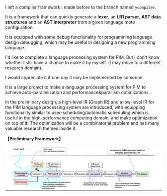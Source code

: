 I left a compiler framework I made before to the branch named `ycompiler`.

It is a framework that can quickly generate a **lexer**, an **LR1 parser**, **AST data structures** and an **AST interpreter** from a given language mete configuration.

It is equipped with some debug functionality for programming language design debugging, which may be useful in designing a new programming language.

I'd like to complete a language processing system for PIM. But I don't know whether I still have a chance to make it by myself. (I may move to a different research domain).

I would appreciate it if one day it may be implemented by someone. 

It is a large project to make a language processing system for PIM to achieve auto-parallelization and performance&parallism optimizations. 

In the preliminary design, a high-level IR (Graph IR) and a low-level IR for the PIM language processing system are introduced, with equipping functionality similar to user-scheduling/automatic scheduling which is useful in the high-performance computing domain, and make optimization on top of it. The optimization will be a combinatorial problem and has many valuable research themes inside it.



**【Preliminary Framework】**



![image-20240321001003130](./doc/images/image-20240321001003130.png)



